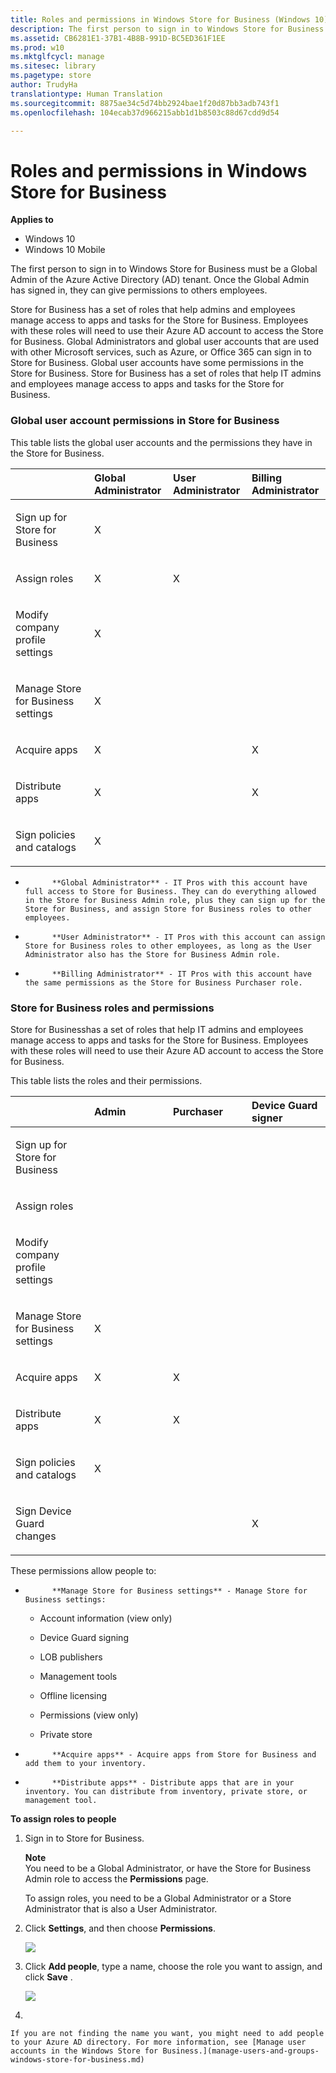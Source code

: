```yaml
---
title: Roles and permissions in Windows Store for Business (Windows 10)
description: The first person to sign in to Windows Store for Business must be a Global Admin of the Azure Active Directory (AD) tenant. Once the Global Admin has signed in, they can give permissions to others employees.
ms.assetid: CB6281E1-37B1-4B8B-991D-BC5ED361F1EE
ms.prod: w10
ms.mktglfcycl: manage
ms.sitesec: library
ms.pagetype: store
author: TrudyHa
translationtype: Human Translation
ms.sourcegitcommit: 8875ae34c5d74bb2924bae1f20d87bb3adb743f1
ms.openlocfilehash: 104ecab37d966215abb1d1b8503c88d67cdd9d54

---
```


# Roles and permissions in Windows Store for Business


**Applies to**

-   Windows 10
-   Windows 10 Mobile

The first person to sign in to Windows Store for Business must be a Global Admin of the Azure Active Directory (AD) tenant. Once the Global Admin has signed in, they can give permissions to others employees.

Store for Business has a set of roles that help admins and employees manage access to apps and tasks for the Store for Business. Employees with these roles will need to use their Azure AD account to access the Store for Business. Global Administrators and global user accounts that are used with other Microsoft services, such as Azure, or Office 365 can sign in to Store for Business. Global user accounts have some permissions in the Store for Business. Store for Business has a set of roles that help IT admins and employees manage access to apps and tasks for the Store for Business.

### Global user account permissions in Store for Business

This table lists the global user accounts and the permissions they have in the Store for Business.

<table>
<colgroup>
<col width="25%" />
<col width="25%" />
<col width="25%" />
<col width="25%" />
</colgroup>
<thead>
<tr class="header">
<th align="left"></th>
<th align="left">Global Administrator</th>
<th align="left">User Administrator</th>
<th align="left">Billing Administrator</th>
</tr>
</thead>
<tbody>
<tr class="odd">
<td align="left"><p>Sign up for Store for Business</p></td>
<td align="left"><p>X</p></td>
<td align="left"></td>
<td align="left"></td>
</tr>
<tr class="even">
<td align="left"><p>Assign roles</p></td>
<td align="left"><p>X</p></td>
<td align="left"><p>X</p></td>
<td align="left"></td>
</tr>
<tr class="odd">
<td align="left"><p>Modify company profile settings</p></td>
<td align="left"><p>X</p></td>
<td align="left"></td>
<td align="left"></td>
</tr>
<tr class="even">
<td align="left"><p>Manage Store for Business settings</p></td>
<td align="left"><p>X</p></td>
<td align="left"></td>
<td align="left"></td>
</tr>
<tr class="odd">
<td align="left"><p>Acquire apps</p></td>
<td align="left"><p>X</p></td>
<td align="left"></td>
<td align="left"><p>X</p></td>
</tr>
<tr class="even">
<td align="left"><p>Distribute apps</p></td>
<td align="left"><p>X</p></td>
<td align="left"></td>
<td align="left"><p>X</p></td>
</tr>
<tr class="odd">
<td align="left"><p>Sign policies and catalogs</p></td>
<td align="left"><p>X</p></td>
<td align="left"></td>
<td align="left"></td>
</tr>
</tbody>
</table>

 

-   
            **Global Administrator** - IT Pros with this account have full access to Store for Business. They can do everything allowed in the Store for Business Admin role, plus they can sign up for the Store for Business, and assign Store for Business roles to other employees.

-   
            **User Administrator** - IT Pros with this account can assign Store for Business roles to other employees, as long as the User Administrator also has the Store for Business Admin role.

-   
            **Billing Administrator** - IT Pros with this account have the same permissions as the Store for Business Purchaser role.

### Store for Business roles and permissions

Store for Businesshas a set of roles that help IT admins and employees manage access to apps and tasks for the Store for Business. Employees with these roles will need to use their Azure AD account to access the Store for Business.

This table lists the roles and their permissions.

<table>
<colgroup>
<col width="25%" />
<col width="25%" />
<col width="25%" />
<col width="25%" />
</colgroup>
<thead>
<tr class="header">
<th align="left"></th>
<th align="left">Admin</th>
<th align="left">Purchaser</th>
<th align="left">Device Guard signer</th>
</tr>
</thead>
<tbody>
<tr class="odd">
<td align="left"><p>Sign up for Store for Business</p></td>
<td align="left"></td>
<td align="left"></td>
<td align="left"></td>
</tr>
<tr class="even">
<td align="left"><p>Assign roles</p></td>
<td align="left"></td>
<td align="left"></td>
<td align="left"></td>
</tr>
<tr class="odd">
<td align="left"><p>Modify company profile settings</p></td>
<td align="left"></td>
<td align="left"></td>
<td align="left"></td>
</tr>
<tr class="even">
<td align="left"><p>Manage Store for Business settings</p></td>
<td align="left"><p>X</p></td>
<td align="left"></td>
<td align="left"></td>
</tr>
<tr class="odd">
<td align="left"><p>Acquire apps</p></td>
<td align="left"><p>X</p></td>
<td align="left"><p>X</p></td>
<td align="left"></td>
</tr>
<tr class="even">
<td align="left"><p>Distribute apps</p></td>
<td align="left"><p>X</p></td>
<td align="left"><p>X</p></td>
<td align="left"></td>
</tr>
<tr class="odd">
<td align="left"><p>Sign policies and catalogs</p></td>
<td align="left"><p>X</p></td>
<td align="left"></td>
<td align="left"></td>
</tr>
<tr class="even">
<td align="left"><p>Sign Device Guard changes</p></td>
<td align="left"></td>
<td align="left"></td>
<td align="left"><p>X</p></td>
</tr>
</tbody>
</table>

 

These permissions allow people to:

-   
            **Manage Store for Business settings** - Manage Store for Business settings:

    -   Account information (view only)

    -   Device Guard signing

    -   LOB publishers

    -   Management tools

    -   Offline licensing

    -   Permissions (view only)

    -   Private store

-   
            **Acquire apps** - Acquire apps from Store for Business and add them to your inventory.

-   
            **Distribute apps** - Distribute apps that are in your inventory. You can distribute from inventory, private store, or management tool.

**To assign roles to people**

1.  Sign in to Store for Business.

    **Note**  
    You need to be a Global Administrator, or have the Store for Business Admin role to access the **Permissions** page.

    To assign roles, you need to be a Global Administrator or a Store Administrator that is also a User Administrator.

     

2.  Click **Settings**, and then choose **Permissions**.

    ![](images/wsfb-settings-permissions.png)

3.  Click **Add people**, type a name, choose the role you want to assign, and click **Save** .

    ![](images/wsfb-permissions-assignrole.png)

4.  

    If you are not finding the name you want, you might need to add people to your Azure AD directory. For more information, see [Manage user accounts in the Windows Store for Business.](manage-users-and-groups-windows-store-for-business.md)

 

 








<!--HONumber=Jun16_HO4-->


